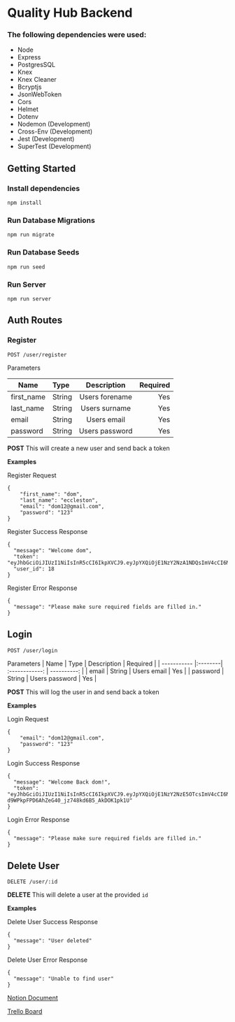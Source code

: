 # Quality Hub Backend

### The following dependencies were used:

- Node
- Express
- PostgresSQL
- Knex
- Knex Cleaner
- Bcryptjs
- JsonWebToken
- Cors
- Helmet
- Dotenv
- Nodemon (Development)
- Cross-Env (Development)
- Jest (Development)
- SuperTest (Development)

## Getting Started

### Install dependencies

`npm install`

### Run Database Migrations

`npm run migrate`

### Run Database Seeds

`npm run seed`

### Run Server

`npm run server`

## Auth Routes

### Register

`POST /user/register`

Parameters

| Name       | Type   |  Description   | Required |
| ---------- | :----- | :------------: | -------: |
| first_name | String | Users forename |      Yes |
| last_name  | String | Users surname  |      Yes |
| email      | String |  Users email   |      Yes |
| password   | String | Users password |      Yes |

**POST** This will create a new user and send back a token

**Examples**

Register Request

```
{
	"first_name": "dom",
	"last_name": "eccleston",
	"email": "dom12@gmail.com",
	"password": "123"
}
```

Register Success Response

```
{
  "message": "Welcome dom",
  "token": "eyJhbGciOiJIUzI1NiIsInR5cCI6IkpXVCJ9.eyJpYXQiOjE1NzY2NzA1NDQsImV4cCI6MTU3Njc1Njk0NH0.jpyV3IoB3sYehy8CdQ_h1EPhSjIrglvmVEEgUyqo_Zs",
  "user_id": 18
}
```

Register Error Response

```
{
  "message": "Please make sure required fields are filled in."
}
```

## Login

`POST /user/login`

Parameters
| Name | Type | Description | Required |
| ----------- |:--------| :------------: | ----------: |
| email | String | Users email | Yes |
| password | String | Users password | Yes |

**POST** This will log the user in and send back a token

**Examples**

Login Request

```
{
	"email": "dom12@gmail.com",
	"password": "123"
}
```

Login Success Response

```
{
  "message": "Welcome Back dom!",
  "token": "eyJhbGciOiJIUzI1NiIsInR5cCI6IkpXVCJ9.eyJpYXQiOjE1NzY2NzE5OTcsImV4cCI6MTU3Njc1ODM5N30.HkW-d9WPkpFPD6AhZeG40_jz748kd6B5_AkDOK1pk1U"
}
```

Login Error Response

```
{
  "message": "Please make sure required fields are filled in."
}
```

## Delete User

`DELETE /user/:id`

**DELETE** This will delete a user at the provided `id`

**Examples**

Delete User Success Response

```
{
  "message": "User deleted"
}
```

Delete User Error Response

```
{
  "message": "Unable to find user"
}
```

[Notion Document](https://www.notion.so/EU3-QualityHub-503a434aa6b4425595d2b4fa03a1d406)

[Trello Board](https://trello.com/b/SlF9gway/quality-hub)

